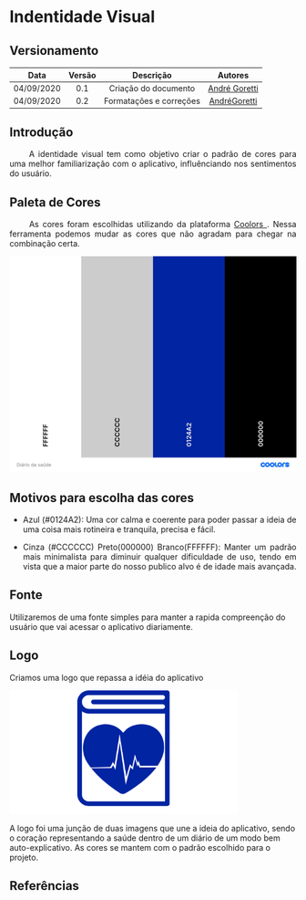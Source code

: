 # Indentidade Visual
## Versionamento

| Data | Versão | Descrição | Autores |
| :---: | :---: | :---: | :---: |
| 04/09/2020 | 0.1 | Criação do documento | [André Goretti](https://github.com/AGoretti) |
| 04/09/2020 | 0.2 | Formatações e correções | [AndréGoretti](https://github.com/AGoretti)

## Introdução

<p align="justify">&emsp;&emsp; A identidade visual tem como objetivo criar o padrão de cores para uma melhor familiarização com o aplicativo, influênciando nos sentimentos do usuário.</p>

## Paleta de Cores

<p align="justify">&emsp;&emsp; As cores foram escolhidas utilizando da plataforma <a href="https://coolors.co/" target="_blank"> Coolors </a>. Nessa ferramenta podemos mudar as cores que não agradam para chegar na combinação certa. </p>

[![paleta_cores_v1](./img/paleta_cores.jpg)](./img/paleta_cores.jpg)


## Motivos para escolha das cores
<ul>
    <li><p align="justify">Azul (#0124A2): Uma cor calma e coerente para poder passar a ideia de uma coisa mais rotineira e tranquila, precisa e fácil.</p></li>
    <li><p align="justify">Cinza (#CCCCCC) Preto(000000) Branco(FFFFFF): Manter um padrão mais minimalista para diminuir qualquer dificuldade de uso, tendo em vista que a maior parte do nosso publico alvo é de idade mais avançada.</p></li>
</ul>

## Fonte 

Utilizaremos de uma fonte simples para manter a rapida compreenção do usuário que vai acessar o aplicativo diariamente.

## Logo

Criamos uma logo que repassa a idéia do aplicativo

[![paleta_cores_v1](./img/logo.png)](./img/logo.png)

A logo foi uma junção de duas imagens que une a ideia do aplicativo, sendo o coração representando a saúde dentro de um diário de um modo bem auto-explicativo.
As cores se mantem com o padrão escolhido para o projeto.

## Referências

